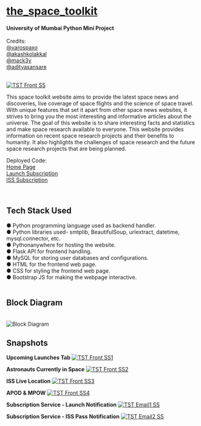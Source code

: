 # [the_space_toolkit](https://github.com/varospaxo/the_space_toolkit)

<b>University of Mumbai Python Mini Project</b><br><br>
Credits:<br>
[@varospaxo](https://github.com/varospaxo)<br>
[@akashkolakkal](https://github.com/akashkolakkal)<br>
[@mack3y](https://github.com/mack3y)<br>
[@adityasansare](https://github.com/adityasansare)<br><br>

[![TST Front SS](https://user-images.githubusercontent.com/64273563/235473823-ebb31cab-63c1-45ae-8750-f0dd60414bf0.png)](https://thespacetoolkit.pythonanywhere.com)<br>

This space toolkit website aims to provide the latest space news and discoveries, live coverage of space flights and the science of space travel. 
With unique features that set it apart from other space news websites, it strives to bring you the most interesting and informative articles about the universe.
The goal of this website is to share interesting facts and statistics and make space research available to everyone.
This website provides information on recent space research projects and their benefits to humanity. It also highlights the challenges of space research and the future space research projects that are being planned.

Deployed Code:<br>
[Home Page](https://thespacetoolkit.pythonanywhere.com)<br>
[Launch Subscription](https://launchmail.pythonanywhere.com)<br>
[ISS Subscription](https://acegs.pythonanywhere.com)<br>

<br><H2><B>Tech Stack Used</H2></B>
&#9679; Python programming language used as backend handler.<br>
&#9679; Python libraries used- smtplib, BeautifulSoup, urlextract, datetime, mysql.connector, etc.<br>
&#9679; Pythonanywhere for hosting the website.<br>
&#9679; Flask API for frontend handling.<br>
&#9679; MySQL for storing user databases and configurations.<br>
&#9679; HTML for the frontend web page.<br>
&#9679; CSS for styling the frontend web page.<br>
&#9679; Bootstrap JS for making the webpage interactive.<br>
<br>


<B><H2>Block Diagram</H2></B><br>
![Block Diagram](https://user-images.githubusercontent.com/64273563/235475012-8d70072a-6363-4704-b927-15c6eade2c15.png)

<B><H2>Snapshots</H2></B>

<B>Upcoming Launches Tab</B>
[![TST Front SS1](https://user-images.githubusercontent.com/64273563/235475816-ffe22be2-9070-4c19-8025-2606df658c5c.png)](https://thespacetoolkit.pythonanywhere.com/#launches)
<br>


<B>Astronauts Currently in Space</B>
[![TST Front SS2](https://user-images.githubusercontent.com/64273563/235474599-98e228d7-897c-4172-9a85-97d19a119304.png)](https://thespacetoolkit.pythonanywhere.com/#astronauts)
<br>

<B>ISS Live Location</B>
[![TST Front SS3](https://user-images.githubusercontent.com/64273563/235474704-35ee0c04-cec3-46a3-857c-0411f6aee9b3.png)](https://thespacetoolkit.pythonanywhere.com/#isslocation)
<br>

<B>APOD & MPOW</B>
[![TST Front SS4](https://user-images.githubusercontent.com/64273563/235474800-14ceaebb-2193-4b10-951f-8ce38264ee23.png)](https://thespacetoolkit.pythonanywhere.com/#gallery)
<br>

<B>Subscription Service - Launch Notification</B>
[![TST Email1 SS](https://user-images.githubusercontent.com/64273563/235474910-6b6b13ce-773e-4c1b-a3f9-b4b799033110.png)](https://thespacetoolkit.pythonanywhere.com/email-notif.html)
<br>

<B>Subscription Service - ISS Pass Notification</B>
[![TST Email2 SS](https://user-images.githubusercontent.com/64273563/235474934-82e4c653-e8b0-4c22-843b-6176750da9b9.png)](https://thespacetoolkit.pythonanywhere.com/email-notif1.html)
<br>

